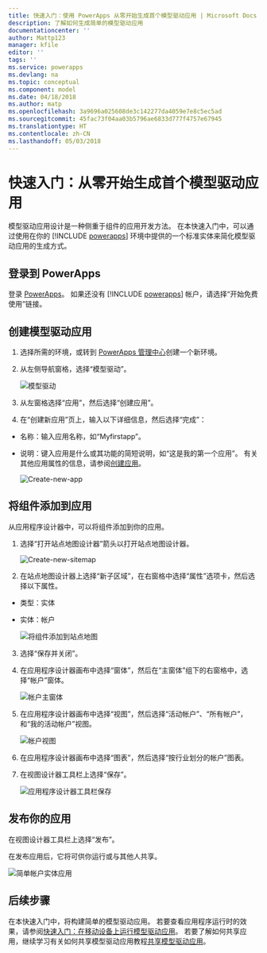 ```yaml
---
title: 快速入门：使用 PowerApps 从零开始生成首个模型驱动应用 | Microsoft Docs
description: 了解如何生成简单的模型驱动应用
documentationcenter: ''
author: Mattp123
manager: kfile
editor: ''
tags: ''
ms.service: powerapps
ms.devlang: na
ms.topic: conceptual
ms.component: model
ms.date: 04/18/2018
ms.author: matp
ms.openlocfilehash: 3a9696a025608de3c142277da4059e7e8c5ec5ad
ms.sourcegitcommit: 45fac73f04aa03b5796ae6833d777f4757e67945
ms.translationtype: HT
ms.contentlocale: zh-CN
ms.lasthandoff: 05/03/2018
---
```

# <a name="quickstart-build-your-first-model-driven-app-from-scratch"></a>快速入门：从零开始生成首个模型驱动应用
模型驱动应用设计是一种侧重于组件的应用开发方法。 在本快速入门中，可以通过使用在你的 [!INCLUDE [powerapps](../../includes/powerapps.md)] 环境中提供的一个标准实体来简化模型驱动应用的生成方式。 

## <a name="sign-in-to-powerapps"></a>登录到 PowerApps
登录 [PowerApps](https://web.powerapps.microsoft.com/)。 如果还没有 [!INCLUDE [powerapps](../../includes/powerapps.md)] 帐户，请选择“开始免费使用”链接。 

## <a name="create-your-model-driven-app"></a>创建模型驱动应用

1.  选择所需的环境，或转到 [PowerApps 管理中心](https://admin.powerapps.microsoft.com/)创建一个新环境。
2.  从左侧导航窗格，选择“模型驱动”。 

    ![模型驱动](media/build-first-model-driven-app/choose-design-mode.png)

3. 从左窗格选择“应用”，然后选择“创建应用”。

4.  在“创建新应用”页上，输入以下详细信息，然后选择“完成”： 
  - 名称：输入应用名称，如“Myfirstapp”。 
  - 说明：键入应用是什么或其功能的简短说明，如“这是我的第一个应用”。
有关其他应用属性的信息，请参阅[创建应用](https://docs.microsoft.com/dynamics365/customer-engagement/customize/create-edit-app#create-an-app)。
 
    ![Create-new-app](media/build-first-model-driven-app/create-new-app.png)

## <a name="add-components-to-your-app"></a>将组件添加到应用
从应用程序设计器中，可以将组件添加到你的应用。
1.  选择“打开站点地图设计器”箭头以打开站点地图设计器。 

    ![Create-new-sitemap](media/build-first-model-driven-app/new-sitemap.png)

2.  在站点地图设计器上选择“新子区域”，在右窗格中选择“属性”选项卡，然后选择以下属性。
  - 类型：实体
  - 实体：帐户

    ![将组件添加到站点地图](media/build-first-model-driven-app/sitemap.png)

3.  选择“保存并关闭”。
4.  在应用程序设计器画布中选择“窗体”，然后在“主窗体”组下的右窗格中，选择“帐户”窗体。

    ![帐户主窗体](media/build-first-model-driven-app/main-form.png)

5.  在应用程序设计器画布中选择“视图”，然后选择“活动帐户”、“所有帐户”，和“我的活动帐户”视图。

    ![帐户视图](media/build-first-model-driven-app/views.png)

6. 在应用程序设计器画布中选择“图表”，然后选择“按行业划分的帐户”图表。
7. 在视图设计器工具栏上选择“保存”。

    ![应用程序设计器工具栏保存](media/build-first-model-driven-app/app-designer-toolbar.png)
 
<!-- ##  Validate your app
This step checks for component dependencies that are required for the app to work, but haven't yet been added to the app. 

1. On the app designer canvas, select the component that indicates a dependency, such as the **Forms** component. Then, on the right-pane select the **Required** tab, expand **Entity Dependencies** and then select all required dependencies. 

    ![Add dependencies](media/build-first-model-driven-app/resolve-dependencies.png)

2. Select **Add Dependencies**.
3. On the app designer toolbar, select **Save**.  -->

## <a name="publish-your-app"></a>发布你的应用
在视图设计器工具栏上选择“发布”。

在发布应用后，它将可供你运行或与其他人共享。

![简单帐户实体应用](media/build-first-model-driven-app/accounts-quickstart-app.png)

## <a name="next-steps"></a>后续步骤
在本快速入门中，将构建简单的模型驱动应用。 若要查看应用程序运行时的效果，请参阅[快速入门：在移动设备上运行模型驱动应用](../../user/run-app-client-model-driven.md)。
若要了解如何共享应用，继续学习有关如何共享模型驱动应用教程[共享模型驱动应用](share-model-driven-app.md)。

